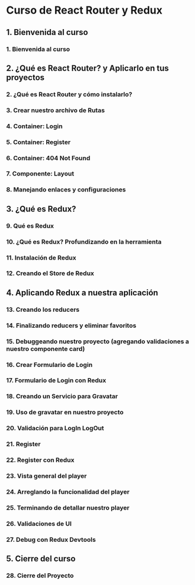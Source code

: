 

# Curso de React Router y Redux

## 1. Bienvenida al curso
### 1. Bienvenida al curso

## 2. ¿Qué es React Router? y Aplicarlo en tus proyectos
### 2. ¿Qué es React Router y cómo instalarlo?
### 3. Crear nuestro archivo de Rutas
### 4. Container: Login
### 5. Container: Register
### 6. Container: 404 Not Found
### 7. Componente: Layout
### 8. Manejando enlaces y configuraciones


## 3. ¿Qué es Redux?
### 9. Qué es Redux

### 10. ¿Qué es Redux? Profundizando en la herramienta
### 11. Instalación de Redux
### 12. Creando el Store de Redux

## 4. Aplicando Redux a nuestra aplicación
### 13. Creando los reducers

### 14. Finalizando reducers y eliminar favoritos
### 15. Debuggeando nuestro proyecto (agregando validaciones a nuestro componente card)
### 16. Crear Formulario de Login
### 17. Formulario de Login con Redux
### 18. Creando un Servicio para Gravatar
### 19. Uso de gravatar en nuestro proyecto
### 20. Validación para LogIn LogOut
### 21. Register
### 22. Register con Redux
### 23. Vista general del player
### 24. Arreglando la funcionalidad del player
### 25. Terminando de detallar nuestro player
### 26. Validaciones de UI
### 27. Debug con Redux Devtools

## 5. Cierre del curso
### 28. Cierre del Proyecto
























